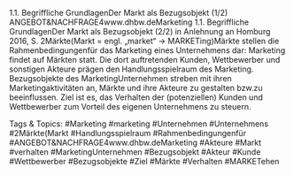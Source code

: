 1.1. Begriffliche GrundlagenDer Markt als Bezugsobjekt (1/2) 
ANGEBOT&NACHFRAGE4www.dhbw.deMarketing
1.1. Begriffliche GrundlagenDer Markt als Bezugsobjekt (2/2)
in Anlehnung an Homburg 2016, S. 2Märkte(Markt = engl. „market“ → MARKETing)Märkte stellen die Rahmenbedingungenfür das Marketing eines Unternehmens dar: Marketing findet auf Märkten statt. Die dort auftretenden Kunden, Wettbewerber und sonstigen Akteure prägen den Handlungsspielraum des Marketing.
Bezugsobjekte des MarketingUnternehmen streben mit ihren Marketingaktivitäten an, Märkte und ihre Akteure zu gestalten bzw.zu beeinflussen. Ziel ist es, das Verhalten der (potenziellen) Kunden und Wettbewerber zum Vorteil des eigenen Unternehmens zu steuern.

   Tags & Topics:
   #Marketing
   #marketing
   #Unternehmen
   #Unternehmens
   #2Märkte(Markt
   #Handlungsspielraum
   #Rahmenbedingungenfür
   #ANGEBOT&NACHFRAGE4www.dhbw.deMarketing
   #Akteure
   #Markt
   #verhalten
   #MarketingUnternehmen
   #Bezugsobjekt
   #Akteur
   #Kunde
   #Wettbewerber
   #Bezugsobjekte
   #Ziel
   #Märkte
   #Verhalten
   #MARKETehen